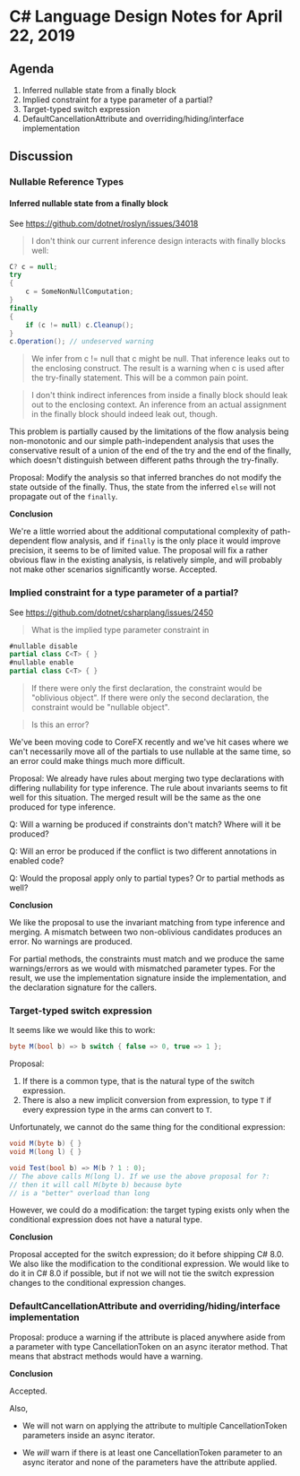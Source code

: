 # C# Language Design Notes for April 22, 2019

## Agenda

1. Inferred nullable state from a finally block
2. Implied constraint for a type parameter of a partial?
3. Target-typed switch expression
4. DefaultCancellationAttribute and overriding/hiding/interface implementation

## Discussion

### Nullable Reference Types

#### Inferred nullable state from a finally block

See https://github.com/dotnet/roslyn/issues/34018

> I don't think our current inference design interacts with finally blocks well:

```C#
C? c = null;
try
{
    c = SomeNonNullComputation;
}
finally
{
    if (c != null) c.Cleanup();
}
c.Operation(); // undeserved warning
```

> We infer from c != null that c might be null. That inference leaks out to the enclosing construct. The result is a warning when c is used after the try-finally statement. This will be a common pain point.

> I don't think indirect inferences from inside a finally block should leak out to the enclosing context. An inference from an actual assignment in the finally block should indeed leak out, though.


This problem is partially caused by the limitations of the flow analysis being non-monotonic
and our simple path-independent analysis that uses the conservative result of a union
of the end of the try and the end of the finally, which doesn't distinguish between
different paths through the try-finally.

Proposal:
Modify the analysis so that inferred branches do not modify the state outside of the
finally. Thus, the state from the inferred `else` will not propagate out of the `finally`.

**Conclusion**

We're a little worried about the additional computational complexity of path-dependent
flow analysis, and if `finally` is the only place it would improve precision, it seems
to be of limited value. The proposal will fix a rather obvious flaw in the existing
analysis, is relatively simple, and will probably not make other scenarios significantly
worse. Accepted.

### Implied constraint for a type parameter of a partial?

See https://github.com/dotnet/csharplang/issues/2450

> What is the implied type parameter constraint in

```C#
#nullable disable
partial class C<T> { }
#nullable enable
partial class C<T> { }
```

> If there were only the first declaration, the constraint would be "oblivious object". If there
were only the second declaration, the constraint would be "nullable object".

> Is this an error?

We've been moving code to CoreFX recently and we've hit cases where we can't necessarily move all
of the partials to use nullable at the same time, so an error could make things much more
difficult.

Proposal: We already have rules about merging two type declarations with differing nullability
for type inference. The rule about invariants seems to fit well for this situation. The merged
result will be the same as the one produced for type inference.

Q: Will a warning be produced if constraints don't match? Where will it be produced?

Q: Will an error be produced if the conflict is two different annotations in enabled code?

Q: Would the proposal apply only to partial types? Or to partial methods as well?

**Conclusion**

We like the proposal to use the invariant matching from type inference and merging. A mismatch
between two non-oblivious candidates produces an error. No warnings are produced.

For partial methods, the constraints must match and we produce the same warnings/errors as we would with mismatched parameter types.
For the result, we use the implementation signature inside the implementation, and the
declaration signature for the callers.

### Target-typed switch expression

It seems like we would like this to work:

```C#
byte M(bool b) => b switch { false => 0, true => 1 };
```

Proposal:

1. If there is a common type, that is the natural type of the switch expression.
2. There is also a new implicit conversion from expression, to type `T` if every
   expression type in the arms can convert to `T`.


Unfortunately, we cannot do the same thing for the conditional expression:

```C#
void M(byte b) { }
void M(long l) { }

void Test(bool b) => M(b ? 1 : 0);
// The above calls M(long l). If we use the above proposal for ?:
// then it will call M(byte b) because byte
// is a "better" overload than long
```

However, we could do a modification: the target typing exists only when the
conditional expression does not have a natural type. 

**Conclusion**

Proposal accepted for the switch expression; do it before shipping C# 8.0. We also like the
modification to the conditional expression. We would like to do it in C# 8.0 if possible, but if
not we will not tie the switch expression changes to the conditional expression changes.

### DefaultCancellationAttribute and overriding/hiding/interface implementation

Proposal: produce a warning if the attribute is placed anywhere aside from a parameter with type
CancellationToken on an async iterator method. That means that abstract methods would have a
warning.

**Conclusion**

Accepted. 

Also,

- We will not warn on applying the attribute to multiple CancellationToken parameters
inside an async iterator.

- We *will* warn if there is at least one CancellationToken parameter
to an async iterator and none of the parameters have the attribute applied.